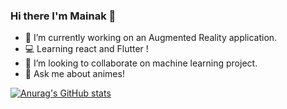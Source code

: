 
### Hi there I'm Mainak 👋

- 🔭 I’m currently working on an Augmented Reality application.
- 💻 Learning react and Flutter !
- 👯 I’m looking to collaborate on machine learning project.
- 💬 Ask me about animes!

[![Anurag's GitHub stats](https://github-readme-stats.vercel.app/api?username=mainak-ghosh)](https://github.com/anuraghazra/github-readme-stats)

<!--
**mainak-ghosh/mainak-ghosh** is a ✨ _special_ ✨ repository because its `README.md` (this file) appears on your GitHub profile.
- ⚡ Fun fact: 
